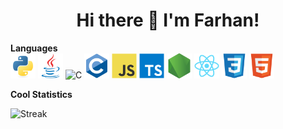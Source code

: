 <h1 align="center"> Hi there 👋 I'm Farhan! </h1>


**Languages** <br>
<img src="https://raw.githubusercontent.com/devicons/devicon/master/icons/python/python-original.svg" alt="Python" width="40" height="40"/> 
<img src="https://raw.githubusercontent.com/devicons/devicon/master/icons/java/java-original.svg" alt="Java" width="40" height="40"/> 
<img src="https://raw.githubusercontent.com/jmnote/z-icons/master/svg/csharp.svg" alt="C" width="40" height="40"/>
<img src="https://raw.githubusercontent.com/devicons/devicon/master/icons/c/c-original.svg" alt="C" width="40" height="40"/> 
<img src="https://raw.githubusercontent.com/devicons/devicon/master/icons/javascript/javascript-original.svg" alt="JavaScript" width="40" height="40"/> 
<img src="https://raw.githubusercontent.com/devicons/devicon/master/icons/typescript/typescript-original.svg" alt="TypeScript" width="40" height="40"/> 
<img src="https://raw.githubusercontent.com/devicons/devicon/master/icons/nodejs/nodejs-original.svg" alt="Node.js" width="40" height="40"/> 
<img src="https://raw.githubusercontent.com/devicons/devicon/master/icons/react/react-original.svg" alt="React" width="40" height="40"/> 
<img src="https://raw.githubusercontent.com/devicons/devicon/master/icons/css3/css3-original.svg" alt="CSS" width="40" height="40"/> 
<img src="https://raw.githubusercontent.com/devicons/devicon/master/icons/html5/html5-original.svg" alt="HTML" width="40" height="40"/> 
<br>

**Cool Statistics** <br>
<!--
![Top Languages](https://github-readme-stats.vercel.app/api/top-langs/?username=farhan-navas&theme=transparent&show_icons=true&hide_border=false&layout=compact)
-->
![Streak](https://github-readme-streak-stats.herokuapp.com/?user=farhan-navas&theme=transparent&hide_border=false&layout=compact) <br>


<!--
**farhan-navas/farhan-navas** is a ✨ _special_ ✨ repository because its `README.md` (this file) appears on your GitHub profile.

Here are some ideas to get you started:

- 🔭 I’m currently working on ...
- 🌱 I’m currently learning ...
- 👯 I’m looking to collaborate on ...
- 🤔 I’m looking for help with ...
- 💬 Ask me about ...
- 📫 How to reach me: ...
- 😄 Pronouns: ...
- ⚡ Fun fact: ...
-->
